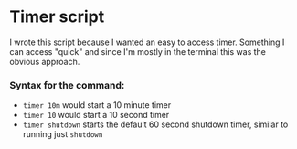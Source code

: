 # Timer script

I wrote this script because I wanted an easy to access timer. Something I can access "quick" and since I'm mostly in the terminal this was the obvious approach. 

### Syntax for the command: 
- `timer 10m` would start a 10 minute timer
- `timer 10` would start a 10 second timer
- `timer shutdown` starts the default 60 second shutdown timer, similar to running just `shutdown`